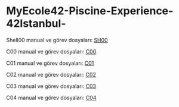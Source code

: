 # MyEcole42-Piscine-Experience-42Istanbul-

Shell00 manual ve görev dosyaları: [SH00](https://github.com/Mesut-Y/MyEcole42-Piscine-Experience-42Istanbul-/tree/d4908fd5aa6e9291322646a0ca661e8292b5e337/SH00)

C00 manual ve görev dosyaları: [C00](https://github.com/Mesut-Y/MyEcole42-Piscine-Experience-42Istanbul-/tree/50d0a2bfab09b43e65cbb6eced977eb4f9b5758b/C00)

C01 manual ve görev dosyaları: [C01](https://github.com/Mesut-Y/MyEcole42-Piscine-Experience-42Istanbul-/tree/93600f463164a294147425cd66bf26078d84d704/C01)

C02 manual ve görev dosyaları: [C02](https://github.com/Mesut-Y/MyEcole42-Piscine-Experience-42Istanbul-/tree/93600f463164a294147425cd66bf26078d84d704/C02)

C03 manual ve görev dosyaları: [C03](https://github.com/Mesut-Y/MyEcole42-Piscine-Experience-42Istanbul-/tree/93600f463164a294147425cd66bf26078d84d704/C03)

C04 manual ve görev dosyaları: [C04](https://github.com/Mesut-Y/MyEcole42-Piscine-Experience-42Istanbul-/tree/9115cdbd1b4447ee0080b12a2168125e351f5485/C04)
